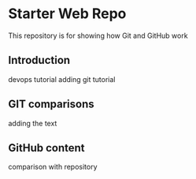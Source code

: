 # Starter Web Repo

This repository is for showing how Git and GitHub work

## Introduction

devops tutorial 
adding git tutorial
## GIT comparisons

adding the text

## GitHub content
comparison with repository